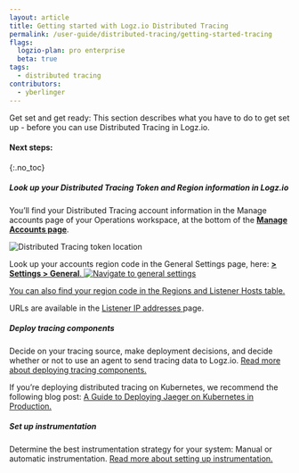 ```yaml
---
layout: article
title: Getting started with Logz.io Distributed Tracing
permalink: /user-guide/distributed-tracing/getting-started-tracing
flags:
  logzio-plan: pro enterprise
  beta: true
tags:
  - distributed tracing
contributors:
  - yberlinger
---
```

Get set and get ready: This section describes what you have to do to get set up - before you can use Distributed Tracing in Logz.io.


#### Next steps: 
{:.no_toc}  

<div class="tasklist">

##### Look up your Distributed Tracing Token and Region information in Logz.io
You’ll find your Distributed Tracing account information in the Manage accounts page of your Operations workspace, at the bottom of the <a href="https://app.logz.io/#/dashboard/settings/manage-accounts" target ="_blank"> **Manage Accounts page**</a>.

![Distributed Tracing token location](https://dytvr9ot2sszz.cloudfront.net/logz-docs/distributed-tracing/tracing-token1.png)

Look up your accounts region code in the General Settings page, here:  <a href="https://app.logz.io/#/dashboard/settings/general" target ="_blank"> **<i class="li li-gear"></i> > Settings > General**.
![Navigate to general settings](https://dytvr9ot2sszz.cloudfront.net/logz-docs/distributed-tracing/general-settings1.png)

You can also find your region code in the <a href="/user-guide/accounts/account-region.html" target ="_blank"> Regions and Listener Hosts table.</a>

URLs are available in the <a href="/user-guide/log-shipping/listener-ip-addresses.html" target ="_blank"> Listener IP addresses </a>page.

##### Deploy tracing components
Decide on your tracing source, make deployment decisions, and decide whether or not to use an agent to send tracing data to Logz.io.
<a href="/user-guide/distributed-tracing/deploying-components.html" target ="_blank"> Read more about deploying tracing components.</a>

If you’re deploying distributed tracing on Kubernetes, we recommend the following blog post: <a href="https://logz.io/blog/jaeger-kubernetes-best-practices/" target ="_blank">A Guide to Deploying Jaeger on Kubernetes in Production. </a>

##### Set up instrumentation
Determine the best instrumentation strategy for your system: Manual or automatic instrumentation.
<a href="/user-guide/distributed-tracing/tracing-instrumentation.html" target ="_blank"> Read more about setting up instrumentation.</a>







